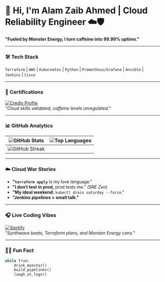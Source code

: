 # 👋 Hi, I'm Alam Zaib Ahmed | Cloud Reliability Engineer ☁️🛡️  

**"Fueled by Monster Energy, I turn caffeine into 99.99% uptime."**  

---

### 🛠️ **Tech Stack**  
`Terraform` | `AWS` | `Kubernetes` | `Python` | `Prometheus/Grafana` | `Ansible` | `Jenkins` | `Cisco`  

---

### 📜 **Certifications**  
[![Credly Profile](https://img.shields.io/badge/-View_all_my_badges-FF6B00?logo=credly&logoColor=white)](https://www.credly.com/users/alam-zaib-ahmad)  
*"Cloud skills validated, caffeine levels unregulated."*  

---

### 📊 **GitHub Analytics**  
<div align="center">
  
| ![GitHub Stats](https://github-readme-stats.vercel.app/api?username=SREAlam&show_icons=true&theme=radical&hide_border=true&include_all_commits=true) | ![Top Languages](https://github-readme-stats.vercel.app/api/top-langs/?username=SREAlam&layout=compact&theme=radical&hide_border=true&langs_count=6) |
|-----------------------------------------------------------------------------------------------------------------------------------------------------|------------------------------------------------------------------------------------------------|
| ![GitHub Streak](https://streak-stats.demolab.com?user=SREAlam&theme=radical&hide_border=true&date_format=j%20M%5B%20Y%5D) | |

</div>

---

### ☁️ **Cloud War Stories**  
- **"`terraform apply`** is my love language."  
- **"I don’t test in prod,** prod tests me." *(SRE Zen)*  
- **"My ideal weekend:** `kubectl drain saturday --force`."  
- **"Jenkins pipelines > small talk."**  

---

### 🎧 **Live Coding Vibes**  
[![Spotify](https://img.shields.io/badge/-Current_Playlist-1DB954?logo=spotify)](https://open.spotify.com/user/73jlo6ahduutlscm3hbxbg7zf)  
*"Synthwave beats, Terraform plans, and Monster Energy cans."*  

---

### 🧑‍💻 **Fun Fact**  
```python
while True: 
    drink_monster()
    build_pipelines()
    laugh_at_logs()
